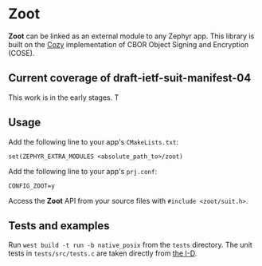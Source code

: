 # Zoot
**Zoot** can be linked as an external module to any Zephyr app. This library is built on the [Cozy](https://github.com/motet/cozy) implementation of CBOR Object Signing and Encryption (COSE).

## Current coverage of draft-ietf-suit-manifest-04
This work is in the early stages. T

## Usage
Add the following line to your app's `CMakeLists.txt`:

    set(ZEPHYR_EXTRA_MODULES <absolute_path_to>/zoot)

Add the following line to your app's `prj.conf`:

    CONFIG_ZOOT=y

Access the **Zoot** API from your source files with `#include <zoot/suit.h>`.

## Tests and examples
Run `west build -t run -b native_posix` from the `tests` directory. The unit tests in `tests/src/tests.c` are taken directly from [the I-D](https://tools.ietf.org/html/draft-ietf-suit-manifest-04).
